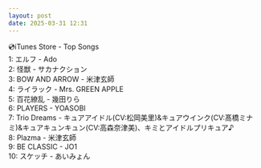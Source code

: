 ```yaml
---
layout: post
date: 2025-03-31 12:31
---
```


💿iTunes Store - Top Songs<br />
1: エルフ - Ado<br />
2: 怪獣 - サカナクション<br />
3: BOW AND ARROW - 米津玄師<br />
4: ライラック - Mrs. GREEN APPLE<br />
5: 百花繚乱 - 幾田りら<br />
6: PLAYERS - YOASOBI<br />
7: Trio Dreams - キュアアイドル(CV:松岡美里)&キュアウインク(CV:髙橋ミナミ)&キュアキュンキュン(CV:高森奈津美)、キミとアイドルプリキュア♪<br />
8: Plazma - 米津玄師<br />
9: BE CLASSIC - JO1<br />
10: スケッチ - あいみょん<br />
